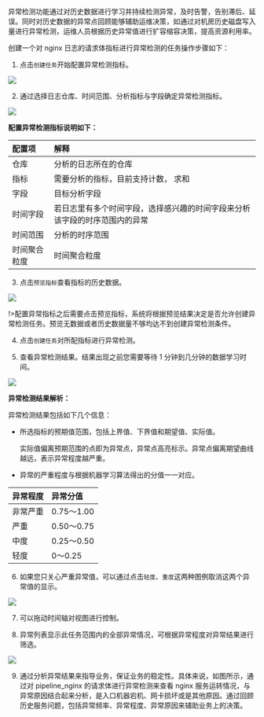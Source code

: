 异常检测功能通过对历史数据进行学习并持续检测异常，及时告警，告别滞后、延误。同时对历史数据的异常点回顾能够辅助运维决策，如通过对机房历史磁盘写入量进行异常检测，运维人员根据历史异常值进行扩容缩容决策，提高资源利用率。

创建一个对 nginx 日志的请求体指标进行异常检测的任务操作步骤如下：

1. 点击`创建任务`开始配置异常检测指标。

![](https://pandora-kibana.qiniu.com/create_task2.png)

2. 通过选择日志仓库、时间范围、分析指标与字段确定异常检测指标。

![](https://pandora-kibana.qiniu.com/ml_create_task.png)

 **配置异常检测指标说明如下：**

|配置项|解释|
|:--|:--|
|仓库|分析的日志所在的仓库|
|指标|需要分析的指标，目前支持计数， 求和|
|字段|目标分析字段|
|时间字段|若日志里有多个时间字段，选择感兴趣的时间字段来分析该字段的时序范围内的异常|
|时间范围|分析的时序范围|
|时间聚合粒度|时间聚合粒度|

3. 点击`预览指标`查看指标的历史数据。

![](https://pandora-kibana.qiniu.com/create_ml2.png)

!>配置异常指标之后需要点击预览指标，系统将根据预览结果决定是否允许创建异常检测任务。预览无数据或者历史数据量不够均达不到创建异常检测条件。

4. 点击`创建任务`对所配指标进行异常检测。

5. 查看异常检测结果。结果出现之前您需要等待 1 分钟到几分钟的数据学习时间。

![](https://pandora-kibana.qiniu.com/cpu-monitor.png)

**异常检测结果解析：**

异常检测结果包括如下几个信息：

   * 所选指标的预期值范围，包括上界值、下界值和期望值、实际值。

     实际值偏离预期范围的点即为异常点，异常点高亮标示。异常点偏离期望曲线越远，表示异常程度越严重。
   
   * 异常的严重程度与根据机器学习算法得出的分值一一对应。
      
|异常程度|异常分值|
|:--|:--|
|非常严重|0.75～1.00|
|严重|0.50～0.75|
|中度|0.25～0.50|
|轻度|0～0.25|  

6. 如果您只关心严重异常值，可以通过点击`轻度`、`重度`这两种图例取消这两个异常值的显示。

![](https://pandora-kibana.qiniu.com/show_severe.png)

7. 可以拖动时间轴对视图进行控制。

8. 异常列表显示此任务范围内的全部异常情况，可根据异常程度对异常结果进行筛选。

![](https://pandora-kibana.qiniu.com/ml_result_detail.png)

9. 通过分析异常结果来指导业务，保证业务的稳定性。具体来说，如图所示，通过对 pipeline_nginx 的请求体进行异常检测来查看 nginx 服务运转情况，与异常原因结合起来分析，是入口机器宕机、网卡损坏或是其他原因。通过回顾历史服务问题，包括异常频率、异常程度、异常原因来辅助业务上的决策。

